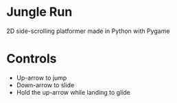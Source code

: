 # Jungle Run
2D side-scrolling platformer made in Python with Pygame

# Controls
- Up-arrow to jump
- Down-arrow to slide
- Hold the up-arrow while landing to glide
